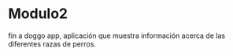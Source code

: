 # Modulo2 
fin a doggo app, aplicación que muestra información acerca de las diferentes razas de perros.
